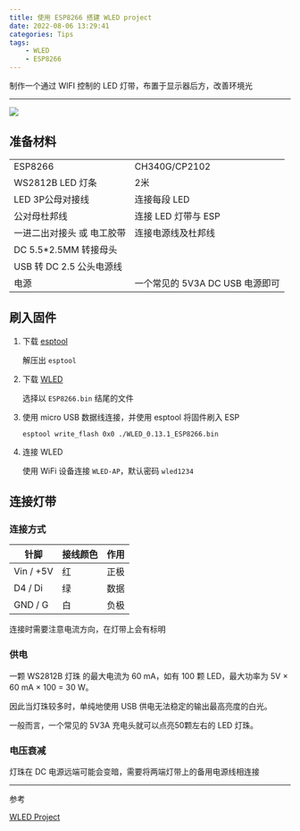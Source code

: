 ```yaml
---
title: 使用 ESP8266 搭建 WLED project
date: 2022-08-06 13:29:41
categories: Tips
tags: 
    - WLED
    - ESP8266
---
```


制作一个通过 WIFI 控制的 LED 灯带，布置于显示器后方，改善环境光
<!-- more -->

---

<img src="https://kno.wled.ge/assets/images/ui/headers/wled_logo_akemi.png" class="full-image" />

## 准备材料

| | |
| - | - |
| ESP8266 | CH340G/CP2102 |
| WS2812B LED 灯条 | 2米 |
| LED 3P公母对接线 | 连接每段 LED |
| 公对母杜邦线 | 连接 LED 灯带与 ESP |
| 一进二出对接头 或 电工胶带 | 连接电源线及杜邦线 |
| DC 5.5*2.5MM 转接母头 |  |
| USB 转 DC 2.5 公头电源线 |  |
| 电源 | 一个常见的 5V3A DC USB 电源即可 |

## 刷入固件

1. 下载 [esptool](https://github.com/espressif/esptool/releases)

    解压出 `esptool`

2. 下载 [WLED](https://github.com/Aircoookie/WLED/releases)

    选择以 `ESP8266.bin` 结尾的文件

3. 使用 micro USB 数据线连接，并使用 esptool 将固件刷入 ESP

    `esptool write_flash 0x0 ./WLED_0.13.1_ESP8266.bin`

4. 连接 WLED

    使用 WiFi 设备连接 `WLED-AP`，默认密码 `wled1234`

## 连接灯带



### 连接方式

| 针脚 | 接线颜色 | 作用 |
| - | - | - |
| Vin / +5V | 红 | 正极 |
| D4 / Di | 绿 | 数据 |
| GND / G | 白  | 负极 |

连接时需要注意电流方向，在灯带上会有标明

### 供电

一颗 WS2812B 灯珠 的最大电流为 60 mA，如有 100 颗 LED，最大功率为 5V × 60 mA × 100 = 30 W。

因此当灯珠较多时，单纯地使用 USB 供电无法稳定的输出最高亮度的白光。

一般而言，一个常见的 5V3A 充电头就可以点亮50颗左右的 LED 灯珠。

### 电压衰减

灯珠在 DC 电源远端可能会变暗，需要将两端灯带上的备用电源线相连接

---

参考

[WLED Project](https://kno.wled.ge/)
